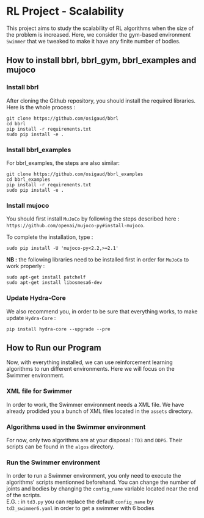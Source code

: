 # RL Project - Scalability

This project aims to study the scalability of RL algorithms when the size of the problem is increased. Here, we consider the gym-based environment `Swimmer` that we tweaked to make it have any finite number of bodies.

## How to install bbrl, bbrl_gym, bbrl_examples and mujoco
### Install bbrl

After cloning the Github repository, you should install the required libraries. Here is the whole process :
```
git clone https://github.com/osigaud/bbrl
cd bbrl
pip install -r requirements.txt
sudo pip install -e .
```

### Install bbrl_examples
For bbrl_examples, the steps are also similar:
```
git clone https://github.com/osigaud/bbrl_examples
cd bbrl_examples
pip install -r requirements.txt
sudo pip install -e .
```

### Install mujoco

You should first install `MuJoCo` by following the steps described here : `https://github.com/openai/mujoco-py#install-mujoco`.

To complete the installation, type :
```
sudo pip install -U 'mujoco-py<2.2,>=2.1'
```

**NB :** the following libraries need to be installed first in order for `MuJoCo` to work properly :
```
sudo apt-get install patchelf
sudo apt-get install libosmesa6-dev
```

### Update Hydra-Core

We also recommend you, in order to be sure that everything works, to make update `Hydra-Core` :
```
pip install hydra-core --upgrade --pre
```

## How to Run our Program
Now, with everything installed, we can use reinforcement learning algorithms to run different environments. Here we will focus on the Swimmer environment.

### XML file for Swimmer

In order to work, the Swimmer environment needs a XML file. We have already prodided you a bunch of XML files located in the `assets` directory.

### Algorithms used in the Swimmer environment

For now, only two algorithms are at your disposal : `TD3` and `DDPG`. Their scripts can be found in the `algos` directory.

### Run the Swimmer environment

In order to run a Swimmer environment, you only need to execute the algorithms' scripts mentionned beforehand. You can change the number of joints and bodies by changing the `config_name` variable located near the end of the scripts.<br>
E.G. : in `td3.py` you can replace the default `config_name` by `td3_swimmer6.yaml` in order to get a swimmer with 6 bodies